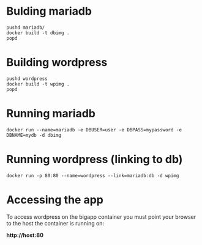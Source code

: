 Bulding mariadb
===============
```
pushd mariadb/
docker build -t dbimg .
popd
```

Building wordpress
==================
```
pushd wordpress
docker build -t wpimg .
popd
```

Running mariadb
===============
```
docker run --name=mariadb -e DBUSER=user -e DBPASS=mypassword -e DBNAME=mydb -d dbimg
```

Running wordpress (linking to db)
=================================
```
docker run -p 80:80 --name=wordpress --link=mariadb:db -d wpimg
```

Accessing the app
=================

To access wordpress on the bigapp container you must point your
browser to the host the container is running on:

**http://host:80**
